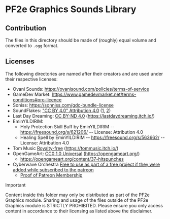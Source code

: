 # PF2e Graphics Sounds Library

## Contribution

The files in this directory should be made of (roughly) equal volume and converted to `.ogg` format.

## Licenses

The following directories are named after their creators and are used under their respective licenses:

- Ovani Sounds: <https://ovanisound.com/policies/terms-of-service>
- GameDev Market: <https://www.gamedevmarket.net/terms-conditions#pro-licence>
- Soniss: <https://sonniss.com/gdc-bundle-license>
- SoundFlakes: ["CC BY 4.0" Attribution 4.0](https://creativecommons.org/licenses/by/4.0/) ([1](https://freesound.org/people/SoundFlakes/packs/27753/), [2](https://freesound.org/people/SoundFlakes/packs/27745/))
- Last Day Dreaming: [CC BY-ND 4.0](https://creativecommons.org/licenses/by-nd/4.0/) (https://lastdaydreaming.itch.io/)
- EminYILDIRIM:
  - Holy Protection Skill Buff by EminYILDIRIM -- https://freesound.org/s/621206/ -- License: Attribution 4.0
  - Healing Spell by EminYILDIRIM -- https://freesound.org/s/563662/ -- License: Attribution 4.0
- Tom Music [Royalty-free](https://en.wikipedia.org/wiki/Royalty-free) (https://tommusic.itch.io/)
- OpenGameArt: [CC0 1.0 Universal](https://creativecommons.org/publicdomain/zero/1.0/deed.en) (https://opengameart.org/)
  - https://opengameart.org/content/37-hitspunches
- Cyberwave Orchestra [Free to use as part of a free project if they were added while subscribed to the patreon](https://www.patreon.com/c/cyberwave/about)
  - [Proof of Patreon Membership](https://raw.githubusercontent.com/ChasarooniZ/chasarooniz.github.io/refs/heads/main/assetts/CyberwaveLicense%20Proof.webp)

> [!important]
> Content inside this folder may only be distributed as part of the PF2e Graphics module. Sharing and usage of the files outside of the PF2e Graphics module is STRICTLY PROHIBITED. Please ensure you only access content in accordance to their licensing as listed above the disclaimer.
